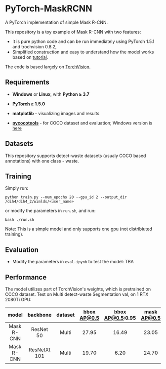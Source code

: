 # PyTorch-MaskRCNN

A PyTorch implementation of simple Mask R-CNN.

This repository is a toy example of Mask R-CNN with two features:
- It is pure python code and can be run immediately using PyTorch 1.5.1 and trochvision 0.8.2,
- Simplified construction and easy to understand how the model works based on [tutorial](https://pytorch.org/tutorials/intermediate/torchvision_tutorial.html).

The code is based largely on [TorchVision](https://github.com/pytorch/vision).

## Requirements

- **Windows** or **Linux**, with **Python ≥ 3.7**

- **[PyTorch](https://pytorch.org/) ≥ 1.5.0**

- **matplotlib** - visualizing images and results

- **[pycocotools](https://github.com/cocodataset/cocoapi)** - for COCO dataset and evaluation; Windows version is [here](https://github.com/philferriere/cocoapi)

## Datasets

This repository supports detect-waste datasets (usualy COCO based annotations) with one class - waste.

## Training

Simply run:

```
python train.py --num_epochs 20 --gpu_id 2 --output_dir /dih4/dih4_2/wimlds/<user_name>
```
or modify the parameters in ```run.sh```, and run:

```
bash ./run.sh
```

Note: This is a simple model and only supports one gpu (not distribiuted training).

## Evaluation

- Modify the parameters in ```eval.ipynb``` to test the model: TBA

## Performance

The model utilizes part of TorchVision's weights, which is pretrained on COCO dataset.
Test on Multi detect-waste Segmentation val, on 1 RTX 2080Ti GPU:

|     model   | backbone     |  dataset | bbox AP@0.5 | bbox AP@0.5:0.95 | mask AP@0.5 | mask AP@0.5:0.95 |
| :---------: | :---------:  | :------: | :---------: |  :-------------: | :---------: | :--------------: |
| Mask R-CNN  | ResNet 50    |  Multi   |    27.95    |       16.49      |   23.05     |    12.94         |
| Mask R-CNN  | ResNetXt 101 |  Multi   |    19.70    |       6.20       |   24.70     |    13.20         |
